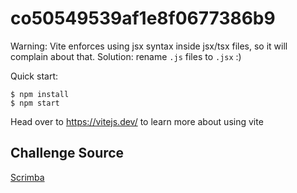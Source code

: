 # co50549539af1e8f0677386b9

Warning: Vite enforces using jsx syntax inside jsx/tsx files, so it will complain about that. Solution: rename `.js` files to `.jsx` :)

Quick start:

```
$ npm install
$ npm start
````

Head over to https://vitejs.dev/ to learn more about using vite

## Challenge Source

[Scrimba](https://scrimba.com/learn/reactchallenges)